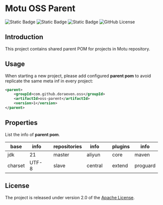 # Motu OSS Parent

![Static Badge](https://img.shields.io/badge/build-passing-brightgreen)
![Static Badge](https://img.shields.io/badge/tag-1-blue)
![Static Badge](https://img.shields.io/badge/released-v20240318-blue)
![GitHub License](https://img.shields.io/github/license/doraeven/oss-parent)

## Introduction

This project contains shared parent POM for projects in Motu repository.

## Usage

When starting a new project, please add configured **parent pom** to avoid replicate the same meta inf in every project:

```xml
<parent>
	<groupId>com.github.doraeven.oss</groupId>
	<artifactId>oss-parent</artifactId>
	<version>1</version>
</parent>
```

## Properties

List the info of **parent pom**.

| base          | info          | | repositories  | info          | | plugins       | info          |
| ------------- | ------------- |-| ------------- | ------------- |-| ------------- | ------------- |
| jdk           | 21            | | master        | aliyun        | | core          | maven         |
| charset       | UTF-8         | | slave         | central       | | extend        | proguard      |

## License

The project is released under version 2.0 of the [Apache License](https://www.apache.org/licenses/LICENSE-2.0).
